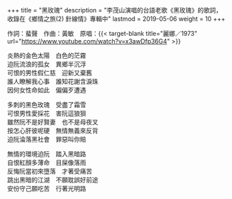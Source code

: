 +++
title = "黑玫瑰"
description = "李茂山演唱的台語老歌《黑玫瑰》的歌詞，收錄在《鄉情之旅(2) 針線情》專輯中"
lastmod = 2019-05-06
weight = 10
+++

作詞：蜚聲　作曲：黃敏　原唱：{{< target-blank title="麗娜／1973" url="https://www.youtube.com/watch?v=x3awDfp36G4" >}}

炎熱的金色太陽　白色的茫霧  
迫阮流浪的孤女　異鄉半沉浮  
可恨的男性假仁慈　迎新又棄舊  
誰人瞭解我心事　誰知花謝含淚珠  
因何女性命如此　偏偏歹遭遇  

多刺的黑色玫瑰　受盡了霜雪  
可恨男性愛採花　害阮這狼狽  
雖然阮不是好賢妻　也不是母夜叉  
按怎心肝彼呢硬　無情無義來反背  
迫阮淪落黑社會　罪惡叫你賠  

無情的環境迫阮　踏入黑暗路  
自恨紅顏多薄命　目屎像落雨  
反悔阮當初來墮落　才著受痛苦  
跳出黑暗的江湖　不願耽誤好前途  
安份守己願吃苦　行著光明路